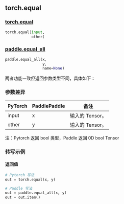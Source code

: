 ## torch.equal
### [torch.equal](https://pytorch.org/docs/stable/generated/torch.equal.html?highlight=equal#torch.equal)

```python
torch.equal(input,
            other)
```

### [paddle.equal_all](https://www.paddlepaddle.org.cn/documentation/docs/zh/api/paddle/equal_all_cn.html#equal-all)

```python
paddle.equal_all(x,
                 y,
                 name=None)
```

两者功能一致但返回参数类型不同，具体如下：
### 参数差异
| PyTorch       | PaddlePaddle | 备注                                                   |
| ------------- | ------------ | ------------------------------------------------------ |
| input         | x            | 输入的 Tensor。                   |
| other         | y            | 输入的 Tensor。                   |

注：Pytorch 返回 bool 类型，Paddle 返回 0D bool Tensor


### 转写示例
#### 返回值
``` python
# Pytorch 写法
out = torch.equal(x, y)

# Paddle 写法
out = paddle.equal_all(x, y)
out = out.item()
```

